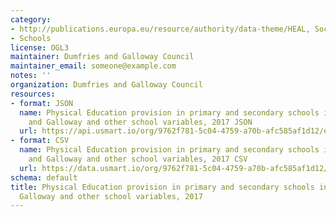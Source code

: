 ```yaml
---
category:
- http://publications.europa.eu/resource/authority/data-theme/HEAL, Social / Community
- Schools
license: OGL3
maintainer: Dumfries and Galloway Council
maintainer_email: someone@example.com
notes: ''
organization: Dumfries and Galloway Council
resources:
- format: JSON
  name: Physical Education provision in primary and secondary schools in Dumfries
    and Galloway and other school variables, 2017 JSON
  url: https://api.usmart.io/org/9762f781-5c04-4759-a70b-afc585af1d12/e2ccd990-359d-4ebd-b1d4-2c67e4830a3e/1/urql
- format: CSV
  name: Physical Education provision in primary and secondary schools in Dumfries
    and Galloway and other school variables, 2017 CSV
  url: https://data.usmart.io/org/9762f781-5c04-4759-a70b-afc585af1d12/resource?resourceGUID=2d7dc236-7e75-4c27-a60f-2000d039dda2
schema: default
title: Physical Education provision in primary and secondary schools in Dumfries and
  Galloway and other school variables, 2017
---
```

